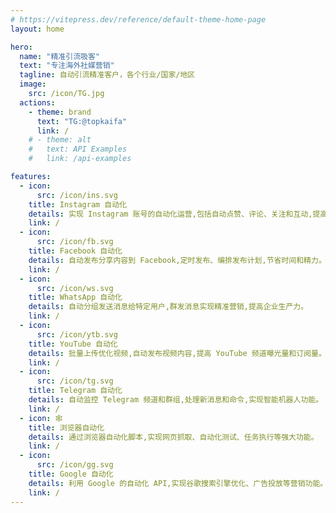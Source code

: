 ```yaml
---
# https://vitepress.dev/reference/default-theme-home-page
layout: home

hero:
  name: "精准引流吸客"
  text: "专注海外社媒营销"
  tagline: 自动引流精准客户，各个行业/国家/地区
  image:
    src: /icon/TG.jpg
  actions:
    - theme: brand
      text: "TG:@topkaifa"
      link: /
    # - theme: alt
    #   text: API Examples
    #   link: /api-examples

features:
  - icon: 
      src: /icon/ins.svg
    title: Instagram 自动化
    details: 实现 Instagram 账号的自动化运营,包括自动点赞、评论、关注和互动,提高账号影响力。
    link: /
  - icon: 
      src: /icon/fb.svg
    title: Facebook 自动化 
    details: 自动发布分享内容到 Facebook,定时发布、编排发布计划,节省时间和精力。
    link: /
  - icon: 
      src: /icon/ws.svg
    title: WhatsApp 自动化
    details: 自动分组发送消息给特定用户,群发消息实现精准营销,提高企业生产力。
    link: /
  - icon: 
      src: /icon/ytb.svg
    title: YouTube 自动化
    details: 批量上传优化视频,自动发布视频内容,提高 YouTube 频道曝光量和订阅量。  
    link: /
  - icon: 
      src: /icon/tg.svg
    title: Telegram 自动化
    details: 自动监控 Telegram 频道和群组,处理新消息和命令,实现智能机器人功能。
    link: /
  - icon: 🕸
    title: 浏览器自动化
    details: 通过浏览器自动化脚本,实现网页抓取、自动化测试、任务执行等强大功能。
    link: /
  - icon: 
      src: /icon/gg.svg
    title: Google 自动化
    details: 利用 Google 的自动化 API,实现谷歌搜索引擎优化、广告投放等营销功能。
    link: /
---
```

